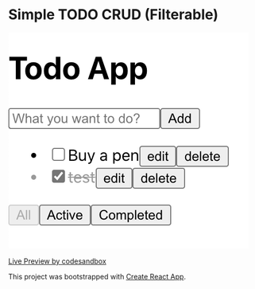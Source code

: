 # Simple TODO CRUD (Filterable)

![](preview.png)

[Live Preview by codesandbox](https://codesandbox.io/s/github/mildronize/react-apps/tree/master/simple-todo-crud)

<!-- more -->

This project was bootstrapped with [Create React App](https://github.com/facebook/create-react-app).